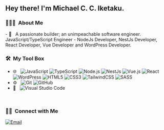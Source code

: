 <h2> Hey there! I'm Michael C. C. Iketaku.</h2>

<h3> 👨🏻‍💻 &nbsp;About Me </h3>
- 💼 &nbsp; A passionate builder; an unimpeachable software engineer. JavaScript/TypeScript Engineer - NodeJs Developer, NestJs Developer, React Developer, Vue Developer and WordPress Developer.

<h3> 🛠 &nbsp;My Tool Box</h3>

- 🌐 &nbsp;
  ![JavaScript](https://img.shields.io/badge/-JavaScript-333333?style=flat&logo=javascript)
  ![TypeScript](https://img.shields.io/badge/-TypeScript-333333?style=flat&logo=TypeScript)
  ![Node.js](https://img.shields.io/badge/-Node.js-333333?style=flat&logo=Node.js)
  ![NestJs](https://img.shields.io/badge/-Nestjs-333333?style=flat&logo=Nestjs)
  ![Vue.js](https://img.shields.io/badge/-Vue.js-333333?style=flat&logo=vue.js)
  ![React](https://img.shields.io/badge/-React-333333?style=flat&logo=react)
  ![WordPress](https://img.shields.io/badge/-WordPress-333333?style=flat&logo=WordPress)
  ![HTML5](https://img.shields.io/badge/-HTML5-333333?style=flat&logo=HTML5)
  ![CSS3](https://img.shields.io/badge/-CSS-333333?style=flat&logo=CSS3&logoColor=1572B6)
  ![TailwindCSS](https://img.shields.io/badge/-TailwindCSS-333333?style=flat&logo=TailwindCSS)
  ![SASS](https://img.shields.io/badge/-SASS-333333?style=flat&logo=SASS)
- ⚙️ &nbsp;
  ![Git](https://img.shields.io/badge/-Git-333333?style=flat&logo=git)
  ![GitHub](https://img.shields.io/badge/-GitHub-333333?style=flat&logo=github)
- 🔧 &nbsp;
  ![Visual Studio Code](https://img.shields.io/badge/-Visual%20Studio%20Code-333333?style=flat&logo=visual-studio-code&logoColor=007ACC)

<br/>
<h3> 🤝🏻 &nbsp;Connect with Me </h3>

<p align="left">
<a href="mailto:iketakumichaelnedum@gmail.com"><img alt="Email" src="https://img.shields.io/badge/Email-iketakumichaelnedum@gmail.com-blue?style=flat-square&logo=gmail"></a>
</p>
